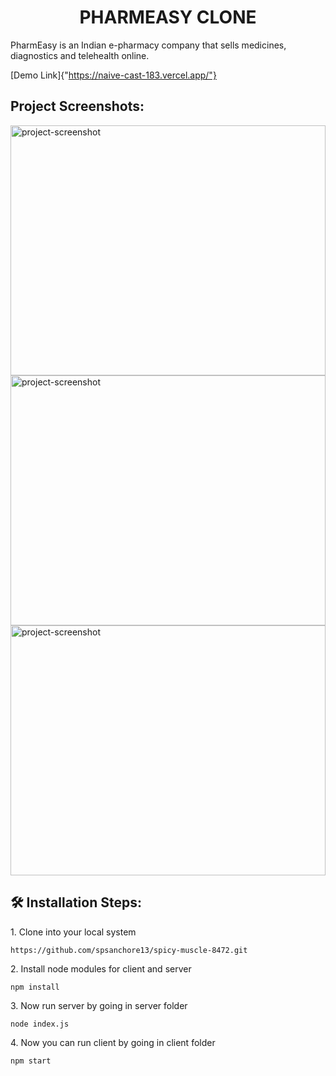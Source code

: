 <h1 align="center" id="title">PHARMEASY CLONE</h1>


<p id="description">PharmEasy is an Indian e-pharmacy company that sells medicines, diagnostics and telehealth online.</p>

[Demo Link]{"https://naive-cast-183.vercel.app/"}
<h2>Project Screenshots:</h2>

<img src="https://res.cloudinary.com/didawtzbf/image/upload/c_pad,b_auto:predominant,fl_preserve_transparency/v1668521191/p1_cm23ek.jpg" alt="project-screenshot" width="100%" height="400px/">

<img src="https://res.cloudinary.com/didawtzbf/image/upload/c_pad,b_auto:predominant,fl_preserve_transparency/v1668521188/p2_tv6ihl.jpg" alt="project-screenshot" width="100%" height="400px/">

<img src="https://res.cloudinary.com/didawtzbf/image/upload/c_pad,b_auto:predominant,fl_preserve_transparency/v1668521187/p3_t7bvpd.jpg" alt="project-screenshot" width="100%" height="400px/">



  
  

<h2>🛠️ Installation Steps:</h2>

<p>1. Clone into your local system</p>

```
https://github.com/spsanchore13/spicy-muscle-8472.git
```

<p>2. Install node modules for client and server</p>

```
npm install
```

<p>3. Now run server by going in server folder</p>

```
node index.js
```

<p>4. Now you can run client by going in client folder</p>

```
npm start
```

  
  



